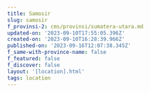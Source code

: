 ```yaml
---
title: Samosir
slug: samosir
f_provinsi-2: cms/provinsi/sumatera-utara.md
updated-on: '2023-09-10T17:55:05.396Z'
created-on: '2023-09-10T16:28:39.966Z'
published-on: '2023-09-16T12:07:38.345Z'
f_same-with-province-name: false
f_featured: false
f_discover: false
layout: '[location].html'
tags: location
---
```



